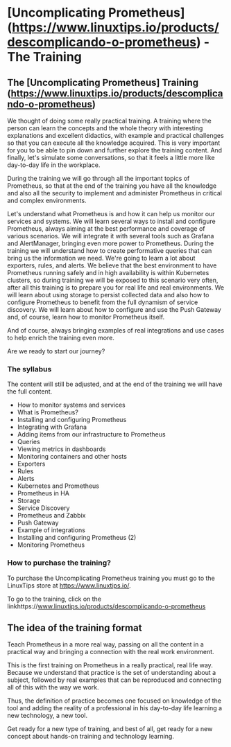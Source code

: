 # [Uncomplicating Prometheus] (https://www.linuxtips.io/products/descomplicando-o-prometheus) - The Training

## The [Uncomplicating Prometheus] Training (https://www.linuxtips.io/products/descomplicando-o-prometheus)

We thought of doing some really practical training. A training where the person can learn the concepts and the whole theory with interesting explanations and excellent didactics, with example and practical challenges so that you can execute all the knowledge acquired. This is very important for you to be able to pin down and further explore the training content.
And finally, let's simulate some conversations, so that it feels a little more like day-to-day life in the workplace.

During the training we will go through all the important topics of Prometheus, so that at the end of the training you have all the knowledge and also all the security to implement and administer Prometheus in critical and complex environments.

Let's understand what Prometheus is and how it can help us monitor our services and systems. We will learn several ways to install and configure Prometheus, always aiming at the best performance and coverage of various scenarios.
We will integrate it with several tools such as Grafana and AlertManager, bringing even more power to Prometheus. 
During the training we will understand how to create performative queries that can bring us the information we need.
We're going to learn a lot about exporters, rules, and alerts.
We believe that the best environment to have Prometheus running safely and in high availability is within Kubernetes clusters, so during training we will be exposed to this scenario very often, after all this training is to prepare you for real life and real environments.
We will learn about using storage to persist collected data and also how to configure Prometheus to benefit from the full dynamism of service discovery.
We will learn about how to configure and use the Push Gateway and, of course, learn how to monitor Prometheus itself.

And of course, always bringing examples of real integrations and use cases to help enrich the training even more.

Are we ready to start our journey?

### The syllabus

The content will still be adjusted, and at the end of the training we will have the full content.

- How to monitor systems and services
- What is Prometheus?
- Installing and configuring Prometheus
- Integrating with Grafana
- Adding items from our infrastructure to Prometheus
- Queries
- Viewing metrics in dashboards
- Monitoring containers and other hosts
- Exporters
- Rules
- Alerts
- Kubernetes and Prometheus
- Prometheus in HA
- Storage
- Service Discovery
- Prometheus and Zabbix
- Push Gateway
- Example of integrations
- Installing and configuring Prometheus (2)
- Monitoring Prometheus

### How to purchase the training?

To purchase the Uncomplicating Prometheus training you must go to the LinuxTips store at https://www.linuxtips.io/.

To go to the training, click on the linkhttps://www.linuxtips.io/products/descomplicando-o-prometheus


## The idea of the training format

Teach Prometheus in a more real way, passing on all the content in a practical way and bringing a connection with the real work environment.

This is the first training on Prometheus in a really practical, real life way. Because we understand that practice is the set of understanding about a subject, followed by real examples that can be reproduced and connecting all of this with the way we work.

Thus, the definition of practice becomes one focused on knowledge of the tool and adding the reality of a professional in his day-to-day life learning a new technology, a new tool.

Get ready for a new type of training, and best of all, get ready for a new concept about hands-on training and technology learning.